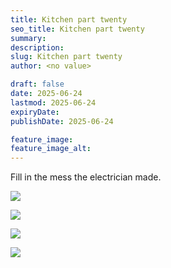 ```yaml
---
title: Kitchen part twenty
seo_title: Kitchen part twenty
summary:
description:
slug: Kitchen part twenty
author: <no value>

draft: false
date: 2025-06-24
lastmod: 2025-06-24
expiryDate:
publishDate: 2025-06-24

feature_image:
feature_image_alt:
---
```

Fill in the mess the electrician made. 

![](/images/2484.jpeg )

![](/images/2485.jpeg )

![](/images/2486.jpeg )

![](/images/2487.jpeg )